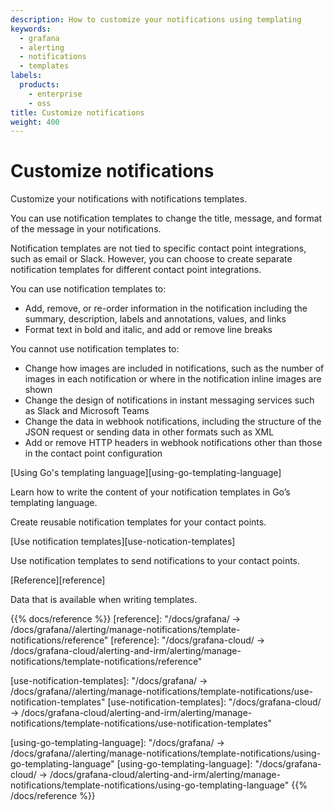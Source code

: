 ```yaml
---
description: How to customize your notifications using templating
keywords:
  - grafana
  - alerting
  - notifications
  - templates
labels:
  products:
    - enterprise
    - oss
title: Customize notifications
weight: 400
---
```


# Customize notifications

Customize your notifications with notifications templates.

You can use notification templates to change the title, message, and format of the message in your notifications.

Notification templates are not tied to specific contact point integrations, such as email or Slack. However, you can choose to create separate notification templates for different contact point integrations.

You can use notification templates to:

- Add, remove, or re-order information in the notification including the summary, description, labels and annotations, values, and links
- Format text in bold and italic, and add or remove line breaks

You cannot use notification templates to:

- Change how images are included in notifications, such as the number of images in each notification or where in the notification inline images are shown
- Change the design of notifications in instant messaging services such as Slack and Microsoft Teams
- Change the data in webhook notifications, including the structure of the JSON request or sending data in other formats such as XML
- Add or remove HTTP headers in webhook notifications other than those in the contact point configuration

[Using Go's templating language][using-go-templating-language]

Learn how to write the content of your notification templates in Go’s templating language.

Create reusable notification templates for your contact points.

[Use notification templates][use-notication-templates]

Use notification templates to send notifications to your contact points.

[Reference][reference]

Data that is available when writing templates.

{{% docs/reference %}}
[reference]: "/docs/grafana/ -> /docs/grafana/<GRAFANA VERSION>/alerting/manage-notifications/template-notifications/reference"
[reference]: "/docs/grafana-cloud/ -> /docs/grafana-cloud/alerting-and-irm/alerting/manage-notifications/template-notifications/reference"

[use-notification-templates]: "/docs/grafana/ -> /docs/grafana/<GRAFANA VERSION>/alerting/manage-notifications/template-notifications/use-notification-templates"
[use-notification-templates]: "/docs/grafana-cloud/ -> /docs/grafana-cloud/alerting-and-irm/alerting/manage-notifications/template-notifications/use-notification-templates"

[using-go-templating-language]: "/docs/grafana/ -> /docs/grafana/<GRAFANA VERSION>/alerting/manage-notifications/template-notifications/using-go-templating-language"
[using-go-templating-language]: "/docs/grafana-cloud/ -> /docs/grafana-cloud/alerting-and-irm/alerting/manage-notifications/template-notifications/using-go-templating-language"
{{% /docs/reference %}}
